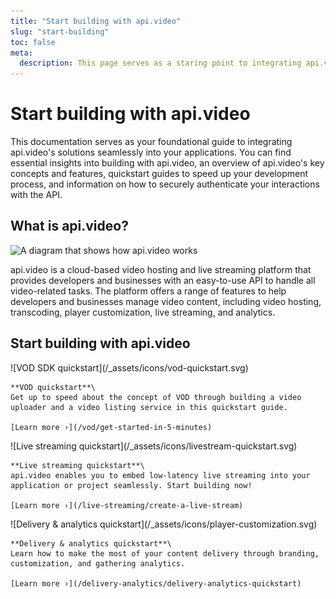 ```yaml
---
title: "Start building with api.video"
slug: "start-building"
toc: false
meta:
  description: This page serves as a staring point to integrating api.video's solutions for video on demand, live streaming, and video delivery.
---
```


<div class="section-header no-toc">

# Start building with api.video

</div>

This documentation serves as your foundational guide to integrating api.video's solutions seamlessly into your applications. You can find essential insights into building with api.video, an overview of api.video's key concepts and features, quickstart guides to speed up your development process, and information on how to securely authenticate your interactions with the API.

## What is api.video?

<Image src="/_assets/get-started/start-building/what-is-api-video-light.svg" src_dark="/_assets/get-started/start-building/what-is-api-video-dark.svg" alt="A diagram that shows how api.video works" />

api.video is a cloud-based video hosting and live streaming platform that provides developers and businesses with an easy-to-use API to handle all video-related tasks. The platform offers a range of features to help developers and businesses manage video content, including video hosting, transcoding, player customization, live streaming, and analytics.

## Start building with api.video

<Grid cols="2" gap="3">
<Card pad="3">
    ![VOD SDK quickstart](/_assets/icons/vod-quickstart.svg)

    **VOD quickstart**\
    Get up to speed about the concept of VOD through building a video uploader and a video listing service in this quickstart guide.

    [Learn more ›](/vod/get-started-in-5-minutes)
</Card>

<Card pad="3">
    ![Live streaming quickstart](/_assets/icons/livestream-quickstart.svg)

    **Live streaming quickstart**\
    api.video enables you to embed low-latency live streaming into your application or project seamlessly. Start building now!

    [Learn more ›](/live-streaming/create-a-live-stream)
</Card>

<Card pad="3">
    ![Delivery & analytics quickstart](/_assets/icons/player-customization.svg)

    **Delivery & analytics quickstart**\
    Learn how to make the most of your content delivery through branding, customization, and gathering analytics.

    [Learn more ›](/delivery-analytics/delivery-analytics-quickstart)
</Card>
</Grid>